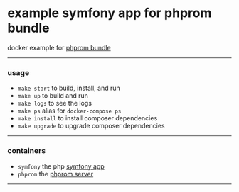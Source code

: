 # example symfony app for phprom bundle
docker example for [phprom bundle](https://github.com/chaseisabelle/phprom-bundle)

---
### usage

- `make start` to build, install, and run
- `make up` to build and run
- `make logs` to see the logs
- `make ps` alias for `docker-compose ps`
- `make install` to install composer dependencies
- `make upgrade` to upgrade composer dependencies

---
### containers

- `symfony` the php [symfony app](https://symfony.com)
- `phprom` the [phprom server](https://github.com/chaseisabelle/phprom)

---
###
